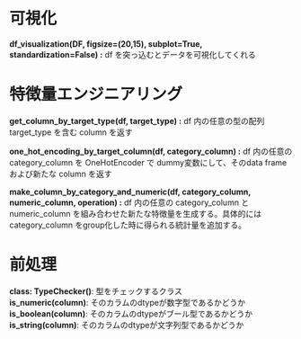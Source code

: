 # 可視化

**df_visualization(DF, figsize=(20,15), subplot=True, standardization=False) :**
df を突っ込むとデータを可視化してくれる

# 特徴量エンジニアリング

**get_column_by_target_type(df, target_type) :**
df 内の任意の型の配列 target_type を含む column を返す

**one_hot_encoding_by_target_column(df, category_column) :**
df 内の任意の category_column を OneHotEncoder で dummy変数にして、そのdata frameおよび新たな column を返す

**make_column_by_category_and_numeric(df, category_column, numeric_column, operation) :**
df 内の任意の category_column と numeric_column を組み合わせた新たな特徴量を生成する。具体的には category_column をgroup化した時に得られる統計量を追加する。

# 前処理

**class: TypeChecker()**: 型をチェックするクラス\
**is_numeric(column)**: そのカラムのdtypeが数字型であるかどうか\
**is_boolean(column)**: そのカラムのdtypeがブール型であるかどうか\
**is_string(column)**: そのカラムのdtypeが文字列型であるかどうか